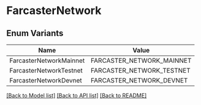 # FarcasterNetwork

## Enum Variants

| Name | Value |
|---- | -----|
| FarcasterNetworkMainnet | FARCASTER_NETWORK_MAINNET |
| FarcasterNetworkTestnet | FARCASTER_NETWORK_TESTNET |
| FarcasterNetworkDevnet | FARCASTER_NETWORK_DEVNET |


[[Back to Model list]](../README.md#documentation-for-models) [[Back to API list]](../README.md#documentation-for-api-endpoints) [[Back to README]](../README.md)



